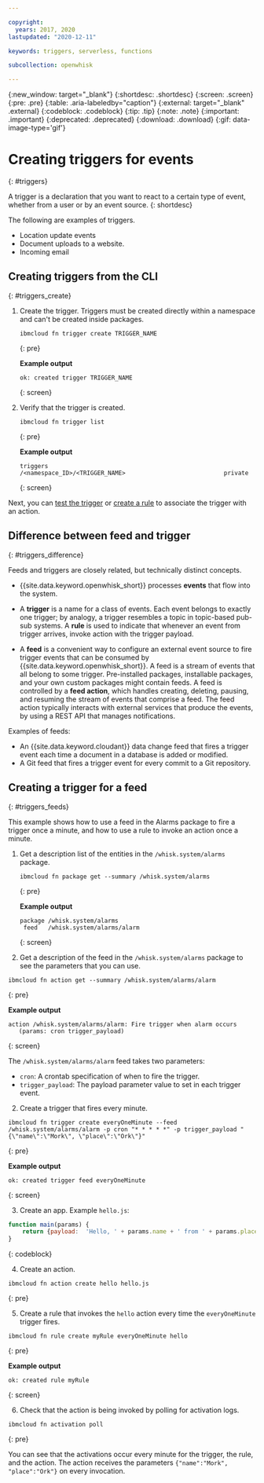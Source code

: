 ```yaml
---

copyright:
  years: 2017, 2020
lastupdated: "2020-12-11"

keywords: triggers, serverless, functions

subcollection: openwhisk

---
```


{:new_window: target="_blank"}
{:shortdesc: .shortdesc}
{:screen: .screen}
{:pre: .pre}
{:table: .aria-labeledby="caption"}
{:external: target="_blank" .external}
{:codeblock: .codeblock}
{:tip: .tip}
{:note: .note}
{:important: .important}
{:deprecated: .deprecated}
{:download: .download}
{:gif: data-image-type='gif'}

# Creating triggers for events
{: #triggers}

A trigger is a declaration that you want to react to a certain type of event, whether from a user or by an event source.
{: shortdesc}

The following are examples of triggers.

- Location update events
- Document uploads to a website.
- Incoming email

## Creating triggers from the CLI
{: #triggers_create}

1. Create the trigger. Triggers must be created directly within a namespace and can't be created inside packages.

    ```
    ibmcloud fn trigger create TRIGGER_NAME
    ```
    {: pre}

    **Example output**
    
    ```
    ok: created trigger TRIGGER_NAME
    ```
    {: screen}

2. Verify that the trigger is created.

    ```
    ibmcloud fn trigger list
    ```
    {: pre}

    **Example output**
    
    ```
    triggers
    /<namespace_ID>/<TRIGGER_NAME>                            private
    ```
    {: screen}

Next, you can [test the trigger](/docs/openwhisk?topic=openwhisk-test#test_triggers) or [create a rule](/docs/openwhisk?topic=openwhisk-rules) to associate the trigger with an action.

## Difference between feed and trigger
{: #triggers_difference}

Feeds and triggers are closely related, but technically distinct concepts.

- {{site.data.keyword.openwhisk_short}} processes **events** that flow into the system.

- A **trigger** is a name for a class of events. Each event belongs to exactly one trigger; by analogy, a trigger resembles a topic in topic-based pub-sub systems. A **rule** is used to indicate that whenever an event from trigger arrives, invoke action with the trigger payload.

- A **feed** is a convenient way to configure an external event source to fire trigger events that can be consumed by {{site.data.keyword.openwhisk_short}}. A feed is a stream of events that all belong to some trigger. Pre-installed packages, installable packages, and your own custom packages might contain feeds.  A feed is controlled by a **feed action**, which handles creating, deleting, pausing, and resuming the stream of events that comprise a feed. The feed action typically interacts with external services that produce the events, by using a REST API that manages notifications.

Examples of feeds:

- An {{site.data.keyword.cloudant}} data change feed that fires a trigger event each time a document in a database is added or modified.
- A Git feed that fires a trigger event for every commit to a Git repository.

## Creating a trigger for a feed
{: #triggers_feeds}

This example shows how to use a feed in the Alarms package to fire a trigger once a minute, and how to use a rule to invoke an action once a minute.

1. Get a description list of the entities in the `/whisk.system/alarms` package.

    ```
    ibmcloud fn package get --summary /whisk.system/alarms
    ```
    {: pre}

    **Example output**
    
    ```
    package /whisk.system/alarms
     feed   /whisk.system/alarms/alarm
    ```
    {: screen}
    
2. Get a description of the feed in the `/whisk.system/alarms` package to see the parameters that you can use.

  ```
  ibmcloud fn action get --summary /whisk.system/alarms/alarm
  ```
  {: pre}

  **Example output**
  
  ```
  action /whisk.system/alarms/alarm: Fire trigger when alarm occurs
     (params: cron trigger_payload)
  ```
  {: screen}

  The `/whisk.system/alarms/alarm` feed takes two parameters:
  - `cron`: A crontab specification of when to fire the trigger.
  - `trigger_payload`: The payload parameter value to set in each trigger event.

2. Create a trigger that fires every minute.

  ```
  ibmcloud fn trigger create everyOneMinute --feed /whisk.system/alarms/alarm -p cron "* * * * *" -p trigger_payload "{\"name\":\"Mork\", \"place\":\"Ork\"}"
  ```
  {: pre}

  **Example output**
  
  ```
  ok: created trigger feed everyOneMinute
  ```
  {: screen}

3. Create an app. Example `hello.js`:

  ```javascript
  function main(params) {
      return {payload:  'Hello, ' + params.name + ' from ' + params.place};
  }
  ```
  {: codeblock}

4. Create an action.

  ```
  ibmcloud fn action create hello hello.js
  ```
  {: pre}

5. Create a rule that invokes the `hello` action every time the `everyOneMinute` trigger fires.

  ```
  ibmcloud fn rule create myRule everyOneMinute hello
  ```
  {: pre}

  **Example output**
  
  ```
  ok: created rule myRule
  ```
  {: screen}

6. Check that the action is being invoked by polling for activation logs.

  ```
  ibmcloud fn activation poll
  ```
  {: pre}

  You can see that the activations occur every minute for the trigger, the rule, and the action. The action receives the parameters `{"name":"Mork", "place":"Ork"}` on every invocation.
